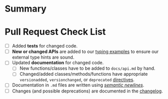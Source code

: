 # Summary

<!-- Please tell us what your pull request is about here. -->

# Pull Request Check List

<!--
This is just a friendly reminder about the most common mistakes.  Please make sure that you tick all boxes.  But please read our [contribution guide](https://github.com/hynek/environ-config/blob/main/.github/CONTRIBUTING.md) at least once, it will save you unnecessary review cycles!

If an item doesn't apply to your pull request, **check it anyway** to make it apparent that there's nothing left to do.
-->

- [ ] Added **tests** for changed code.
- [ ] **New or changed APIs** are added to our [typing examples](https://github.com/hynek/environ-config/blob/main/tests/typing/api.py) to ensure our external type hints are sound.
- [ ] Updated **documentation** for changed code.
    - [ ] New functions/classes have to be added to `docs/api.md` by hand.
    - [ ] Changed/added classes/methods/functions have appropriate `versionadded`, `versionchanged`, or `deprecated` [directives](http://www.sphinx-doc.org/en/stable/markup/para.html#directive-versionadded).
- [ ] Documentation in `.md` files are written using [*semantic newlines*](https://rhodesmill.org/brandon/2012/one-sentence-per-line/).
- [ ] Changes (and possible deprecations) are documented in the [changelog](https://github.com/hynek/environ-config/blob/main/CHANGELOG.md).

<!--
If you have *any* questions to *any* of the points above, just **submit and ask**!  This checklist is here to *help* you, not to deter you from contributing!
-->
